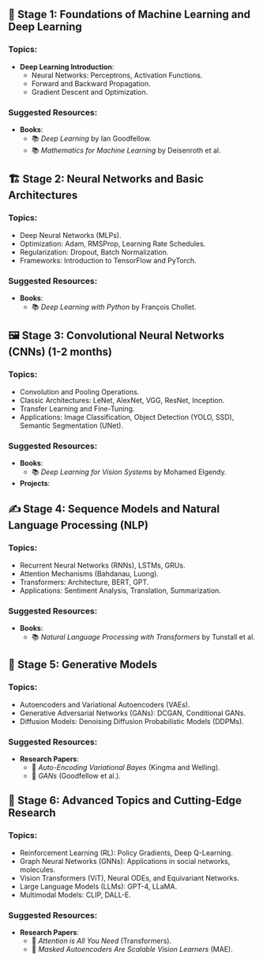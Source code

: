 ## 🧠 Stage 1: Foundations of Machine Learning and Deep Learning

### Topics:
- **Deep Learning Introduction**:
  - Neural Networks: Perceptrons, Activation Functions.
  - Forward and Backward Propagation.
  - Gradient Descent and Optimization.

### Suggested Resources:
- **Books**:  
  - 📚 *Deep Learning* by Ian Goodfellow.  
  - 📚 *Mathematics for Machine Learning* by Deisenroth et al.

## 🏗️ Stage 2: Neural Networks and Basic Architectures

### Topics:
- Deep Neural Networks (MLPs).
- Optimization: Adam, RMSProp, Learning Rate Schedules.
- Regularization: Dropout, Batch Normalization.
- Frameworks: Introduction to TensorFlow and PyTorch.

### Suggested Resources:
- **Books**:  
  - 📚 *Deep Learning with Python* by François Chollet.

## 🖼️ Stage 3: Convolutional Neural Networks (CNNs) (1-2 months)

### Topics:
- Convolution and Pooling Operations.
- Classic Architectures: LeNet, AlexNet, VGG, ResNet, Inception.
- Transfer Learning and Fine-Tuning.
- Applications: Image Classification, Object Detection (YOLO, SSD), Semantic Segmentation (UNet).

### Suggested Resources:
- **Books**:  
  - 📚 *Deep Learning for Vision Systems* by Mohamed Elgendy.
- **Projects**:  

## ✍️ Stage 4: Sequence Models and Natural Language Processing (NLP)

### Topics:
- Recurrent Neural Networks (RNNs), LSTMs, GRUs.
- Attention Mechanisms (Bahdanau, Luong).
- Transformers: Architecture, BERT, GPT.
- Applications: Sentiment Analysis, Translation, Summarization.

### Suggested Resources:
- **Books**:  
  - 📚 *Natural Language Processing with Transformers* by Tunstall et al.

## 🎨 Stage 5: Generative Models

### Topics:
- Autoencoders and Variational Autoencoders (VAEs).
- Generative Adversarial Networks (GANs): DCGAN, Conditional GANs.
- Diffusion Models: Denoising Diffusion Probabilistic Models (DDPMs).

### Suggested Resources:
- **Research Papers**:  
  - 📰 *Auto-Encoding Variational Bayes* (Kingma and Welling).  
  - 📰 *GANs* (Goodfellow et al.).

## 🔬 Stage 6: Advanced Topics and Cutting-Edge Research

### Topics:
- Reinforcement Learning (RL): Policy Gradients, Deep Q-Learning.
- Graph Neural Networks (GNNs): Applications in social networks, molecules.
- Vision Transformers (ViT), Neural ODEs, and Equivariant Networks.
- Large Language Models (LLMs): GPT-4, LLaMA.
- Multimodal Models: CLIP, DALL-E.

### Suggested Resources:
- **Research Papers**:  
  - 📰 *Attention is All You Need* (Transformers).  
  - 📰 *Masked Autoencoders Are Scalable Vision Learners* (MAE).  
